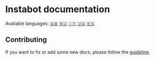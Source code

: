 # Instabot documentation

Available languages: [🇬🇧](en/README.md) [🇷🇺](ru/README.md) [🇮🇹](it/README.md) [🇺🇦](ukr/README.md) [🇪🇸](es/README.md)


## Contributing

If you want to fix or add some new docs, please follow the [guideline](CONTRIBUTING.md).
